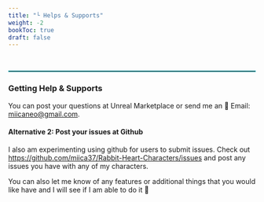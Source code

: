 ```yaml
---
title: "└ Helps & Supports"
weight: -2
bookToc: true
draft: false
---
```


<br/>

<hr style="border: 1px solid #44c0c9;">

### Getting Help & Supports
You can post your questions at Unreal Marketplace or send me an 📧 Email: miicaneo@gmail.com.

#### Alternative 2: Post your issues at Github
I also am experimenting using github for users to submit issues. Check out https://github.com/miica37/Rabbit-Heart-Characters/issues and post any issues you have with any of my characters.

You can also let me know of any features or additional things that you would like have and I will see if I am able to do it 🙂


